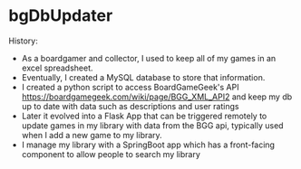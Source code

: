 # bgDbUpdater

History:
- As a boardgamer and collector, I used to keep all of my games in an excel spreadsheet.
- Eventually, I created a MySQL database to store that information.
- I created a python script to access BoardGameGeek's API https://boardgamegeek.com/wiki/page/BGG_XML_API2 and keep my db up to date with data such as descriptions and user ratings 
- Later it evolved into a Flask App that can be triggered remotely to update games in my library with data from the BGG api, typically used when I add a new game to my library.
- I manage my library with a SpringBoot app which has a front-facing component to allow people to search my library
